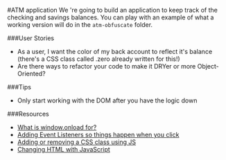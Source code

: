 #ATM application
We 're going to build an application to keep track of the checking and savings balances. You can play with an example of what a working version will do in the `atm-obfuscate` folder.

###User Stories
<!-- - As a user, I want to deposit money into one of the bank accounts -->
<!-- - As a user, I want to withdraw money from one of the bank accounts -->
  <!-- - Make sure the balance in an account can't go negative. If a user tries to withdraw more money than exists in the account, ignore the transaction. -->
<!-- - As a user, I want overdraft protection -->
  <!-- - What happens when the user wants to withdraw more money from the checking account than is in the account?  -->
  <!-- - If a withdrawal can be covered by the balances in both accounts, take the balance of the account withdrawn from down to $0 and take the rest of the withdrawal from the other account. -->
  <!-- - If the withdrawal amount is more than the combined account balance, ignore it. -->
- As a user, I want the color of my back account to reflect it's balance (there's a CSS class called .zero already written for this!)
- Are there ways to refactor your code to make it DRYer or more Object-Oriented?

###Tips
<!-- * Tackle making your accounts work individually first -->
<!-- * Then tackle them working together with overdraft protection -->
* Only start working with the DOM after you have the logic down

###Resources
* [What is window.onload for?](https://developer.mozilla.org/en-US/docs/Web/API/GlobalEventHandlers.onload)
* [Adding Event Listeners so things happen when you click](https://developer.mozilla.org/en-US/docs/Web/API/EventTarget.addEventListener)
* [Adding or removing a CSS class using JS](https://developer.mozilla.org/en-US/docs/Web/API/Element.classList)
* [Changing HTML with JavaScript](https://developer.mozilla.org/en-US/docs/Web/API/Element.innerHTML)